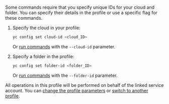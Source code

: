 Some commands require that you specify unique IDs for your cloud and folder. You can specify their details in the profile or use a specific flag for these commands.

1. Specify the cloud in your profile:

   ```bash
   yc config set cloud-id <cloud_ID>
   ```

   Or [run commands](../cli/concepts/index.md#manage-properties) with the `--cloud-id` parameter.
1. Specify a folder in the profile:

    ```bash
    yc config set folder-id <folder_ID>
    ```

    Or [run commands](../cli/concepts/index.md#manage-properties) with the `--folder-id` parameter.

All operations in this profile will be performed on behalf of the linked service account. You can [change the profile parameters](../cli/operations/profile/manage-properties.md) or [switch to another profile](../cli/operations/profile/profile-activate.md).
